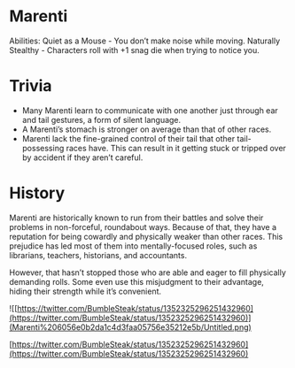 # Marenti

Abilities: Quiet as a Mouse - You don’t make noise while moving.
Naturally Stealthy - Characters roll with +1 snag die when trying to notice you.

# Trivia

- Many Marenti learn to communicate with one another just through ear and tail gestures, a form of silent language.
- A Marenti’s stomach is stronger on average than that of other races.
- Marenti lack the fine-grained control of their tail that other tail-possessing races have. This can result in it getting stuck or tripped over by accident if they aren’t careful.

# History

Marenti are historically known to run from their battles and solve their problems in non-forceful, roundabout ways. Because of that, they have a reputation for being cowardly and physically weaker than other races. This prejudice has led most of them into mentally-focused roles, such as librarians, teachers, historians, and accountants.

However, that hasn’t stopped those who are able and eager to fill physically demanding rolls. Some even use this misjudgment to their advantage, hiding their strength while it’s convenient.

![[https://twitter.com/BumbleSteak/status/1352325296251432960](https://twitter.com/BumbleSteak/status/1352325296251432960)](Marenti%206056e0b2da1c4d3faa05756e35212e5b/Untitled.png)

[https://twitter.com/BumbleSteak/status/1352325296251432960](https://twitter.com/BumbleSteak/status/1352325296251432960)
